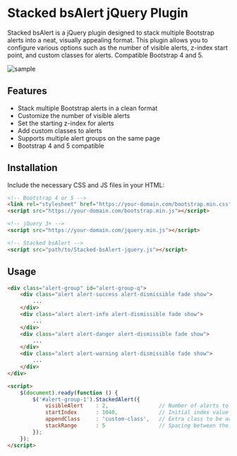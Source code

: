 # Stacked bsAlert jQuery Plugin

Stacked bsAlert is a jQuery plugin designed to stack multiple Bootstrap alerts into a neat, visually appealing format. This plugin allows you to configure various options such as the number of visible alerts, z-index start point, and custom classes for alerts. Compatible Bootstrap 4 and 5.

![sample](https://github.com/badursun/Stacked-bsAlert/assets/5244451/77c76d4f-efae-44ee-ac5a-183ae7ee50ae)


## Features

- Stack multiple Bootstrap alerts in a clean format
- Customize the number of visible alerts
- Set the starting z-index for alerts
- Add custom classes to alerts
- Supports multiple alert groups on the same page
- Bootstrap 4 and 5 compatible

## Installation

Include the necessary CSS and JS files in your HTML:

```html
<!-- Bootstrap 4 or 5 -->
<link rel="stylesheet" href="https://your-domain.com/bootstrap.min.css">
<script src="https://your-domain.com/bootstrap.min.js"></script>

<!-- jQuery 3+ -->
<script src="https://your-domain.com/jquery.min.js"></script>

<!-- Stacked bsAlert -->
<script src="path/to/Stacked-bsAlert-jquery.js"></script>
```

## Usage

```html
<div class="alert-group" id="alert-group-q">
	<div class="alert alert-success alert-dismissible fade show">
		...
	</div>
	<div class="alert alert-info alert-dismissible fade show">
		...
	</div>
	<div class="alert alert-danger alert-dismissible fade show">
		...
	</div>
	<div class="alert alert-warning alert-dismissible fade show">
		...
	</div>
</div>

<script>
	$(document).ready(function () {
		$('#alert-group-1').StackedAlert({
			visibleAlert    : 2,                // Number of alerts to show in a group
			startIndex      : 1040,             // Initial index value of alerts in the group
			appendClass     : 'custom-class',   // Extra class to be added to per alerts
			stackRange      : 5                 // Spacing between the position of the stacked alerts
		});
	});
</script>
```

